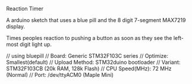 Reaction Timer

A arduino sketch that uses a blue pill and the 8 digit 7-segment MAX7219 display.

Times peoples reaction to pushing a button as soon as they see the left-most
digit light up.

// using bluepill
// Board: Generic STM32F103C series
// Optimize: Smallest(default)
// Upload Method: STM32duino bootloader
// Variant: STM32F103CB (20k RAM, 128k Flash)
// CPU Speed(MHz): 72 MHz (Normal)
// Port: /dev/ttyACM0 (Maple Mini)

